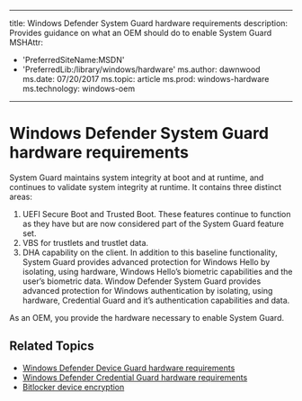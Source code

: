 
---
title: Windows Defender System Guard hardware requirements
description: Provides guidance on what an OEM should do to enable System Guard
MSHAttr:
- 'PreferredSiteName:MSDN'
- 'PreferredLib:/library/windows/hardware'
ms.author: dawnwood
ms.date: 07/20/2017
ms.topic: article
ms.prod: windows-hardware
ms.technology: windows-oem
---

# Windows Defender System Guard hardware requirements
System Guard maintains system integrity at boot and at runtime, and continues to validate system integrity at runtime.  It contains three distinct areas: 
1. UEFI Secure Boot and Trusted Boot. These features continue to function as they have but are now considered part of the System Guard feature set.
2. VBS for trustlets and trustlet data. 
3. DHA capability on the client.
In addition to this baseline functionality, System Guard provides advanced protection for Windows Hello by isolating, using hardware, Windows Hello’s biometric capabilities and the user’s biometric data. Window Defender System Guard provides advanced protection for Windows authentication by isolating, using hardware, Credential Guard and it’s authentication capabilities and data.

As an OEM, you provide the hardware necessary to enable System Guard.  



## Related Topics
- [Windows Defender Device Guard hardware requirements](OEM-device-guard.md)
- [Windows Defender Credential Guard hardware requirements](OEM-credential-guard.md)
- [Bitlocker device encryption](OEM-device-encryption.md)
